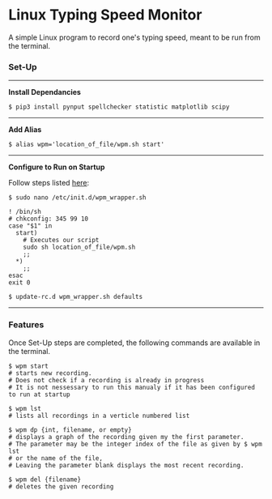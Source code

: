 # Linux Typing Speed Monitor
A simple Linux program to record one's typing speed, meant to be run from the terminal.

### Set-Up
***
**Install Dependancies** 
```
$ pip3 install pynput spellchecker statistic matplotlib scipy
```
***
**Add Alias**
```
$ alias wpm='location_of_file/wpm.sh start'
```
***
**Configure to Run on Startup**

Follow steps listed [here](https://www.baeldung.com/linux/run-script-on-startup#3-using-initd):
```
$ sudo nano /etc/init.d/wpm_wrapper.sh
```
```
! /bin/sh
# chkconfig: 345 99 10
case "$1" in
  start)
    # Executes our script
    sudo sh location_of_file/wpm.sh
    ;;
  *)
    ;;
esac
exit 0
```
```
$ update-rc.d wpm_wrapper.sh defaults
```
***
### Features
Once Set-Up steps are completed, the following commands are available in the terminal.
```
$ wpm start
# starts new recording. 
# Does not check if a recording is already in progress
# It is not nessessary to run this manualy if it has been configured to run at startup

$ wpm lst
# lists all recordings in a verticle numbered list

$ wpm dp {int, filename, or empty}
# displays a graph of the recording given my the first parameter.
# The parameter may be the integer index of the file as given by $ wpm lst
# or the name of the file,
# Leaving the parameter blank displays the most recent recording.

$ wpm del {filename}
# deletes the given recording
```